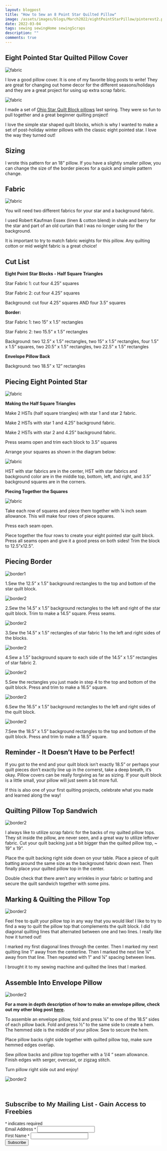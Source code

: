 ```yaml
---
layout: blogpost
title: "How to Sew an 8 Point Star Quilted Pillow"
image: /assets/images/blogs/March2022/eightPointStarPillow/pinterest2.png
date: 2022-03-04
tags: sewing sewingHome sewingScraps
description: ""
comments: true
---
```



## Eight Pointed Star Quilted Pillow Cover

![fabric](/assets/images/blogs/March2022/eightPointStarPillow/twoPillows.jpg)

I love a good pillow cover. It is one of my favorite blog posts to write! They are great for changing out home decor for the different seasons/holidays and they are a great project for using up extra scrap fabric. 

![fabric](/assets/images/blogs/March2021/OhioQuiltPillows/finalPillow.jpg)

I made a set of [Ohio Star Quilt Block pillows](https://joyberrystudios.com/2021/03/05/ohioQuiltPillow.html) last spring. They were so fun to pull together and a great beginner quilting project!

I love the simple star shaped quilt blocks, which is why I wanted to make a set of post-holiday winter pillows with the classic eight pointed star. I love the way they turned out!

## Sizing

I wrote this pattern for an 18” pillow. If you have a slightly smaller pillow, you can change the size of the border pieces for a quick and simple pattern change.

## Fabric

![fabric](/assets/images/blogs/March2022/eightPointStarPillow/supplies.jpg)

You will need two different fabrics for your star and a background fabric. 

I used Robert Kaufman Essex (linen & cotton blend) in shale and berry for the star and part of an old curtain that I was no longer using for the background. 

It is important to try to match fabric weights for this pillow. Any quilting cotton or mid weight fabric is a great choice!

## Cut List

**Eight Point Star Blocks - Half Square Triangles**
 
Star Fabric 1: cut four 4.25” squares

Star Fabric 2: cut four 4.25” squares

Background: cut four 4.25” squares AND four 3.5” squares

**Border:**

Star Fabric 1: two 15” x 1.5” rectangles

Star Fabric 2: two 15.5” x 1.5” rectangles

Background: two 12.5” x 1.5” rectangles, two 15” x 1.5” rectangles, four 1.5” x 1.5” squares, two 20.5” x 1.5” rectangles, two 22.5” x 1.5” rectangles

**Envelope Pillow Back**

Background: two 18.5” x 12” rectangles

## Piecing Eight Pointed Star

![fabric](/assets/images/blogs/March2022/eightPointStarPillow/HST.jpg)

**Making the Half Square Triangles**

Make 2 HSTs (half square triangles) with star 1 and star 2 fabric. 

Make 2 HSTs with star 1 and 4.25” background fabric.

Make 2 HSTs with star 2 and 4.25” background fabric. 

Press seams open and trim each block to 3.5” squares

Arrange your squares as shown in the diagram below:

![fabric](/assets/images/blogs/March2022/eightPointStarPillow/layout.jpg)

HST with star fabrics are in the center, HST with star fabrics and background color are in the middle top, bottom, left, and right, and 3.5” background squares are in the corners.

**Piecing Together the Squares**

![fabric](/assets/images/blogs/March2022/eightPointStarPillow/quiltStarAI.jpg)

Take each row of squares and piece them together with ¼ inch seam allowance. This will make four rows of piece squares.

Press each seam open.

Piece together the four rows to create your eight pointed star quilt block. Press all seams open and give it a good press on both sides! Trim the block to 12.5”x12.5”.

## Piecing Border

![border1](/assets/images/blogs/March2022/eightPointStarPillow/border1.jpg)

1.Sew the 12.5” x 1.5” background rectangles to the top and bottom of the star quilt block.

![border2](/assets/images/blogs/March2022/eightPointStarPillow/border2.jpg)

2.Sew the 14.5” x 1.5” background rectangles to the left and right of the star quilt block. Trim to make a 14.5” square. Press seams.

![border2](/assets/images/blogs/March2022/eightPointStarPillow/border3.jpg)

3.Sew the 14.5” x 1.5” rectangles of star fabric 1 to the left and right sides of the blocks.

![border2](/assets/images/blogs/March2022/eightPointStarPillow/border4.jpg)

4.Sew a 1.5” background square to each side of the 14.5” x 1.5” rectangles of star fabric 2.

![border2](/assets/images/blogs/March2022/eightPointStarPillow/border5.jpg)

5.Sew the rectangles you just made in step 4 to the top and bottom of the quilt block. Press and trim to make a 16.5” square.

![border2](/assets/images/blogs/March2022/eightPointStarPillow/border6.jpg)

6.Sew the 16.5” x 1.5” background rectangles to the left and right sides of the quilt block.

![border2](/assets/images/blogs/March2022/eightPointStarPillow/border7.jpg)

7.Sew the 18.5” x 1.5” background rectangles to the top and bottom of the quilt block. Press and trim to make a 18.5” square.

## Reminder - It Doesn’t Have to be Perfect!

If you got to the end and your quilt block isn’t exactly 18.5” or perhaps your quilt pieces don’t exactly line up in the cornerst, take a deep breath, it’s okay. Pillow covers can be really forgiving as far as sizing. If your quilt block is a little small, your pillow will just seem a bit more full.

If this is also one of your first quilting projects, celebrate what you made and learned along the way! 

## Quilting Pillow Top Sandwich

![border2](/assets/images/blogs/March2022/eightPointStarQuiltedPillow/pin.jpg)

I always like to utilize scrap fabric for the backs of my quilted pillow tops. They sit inside the pillow, are never seen, and a great way to utilize leftover fabric. Cut your quilt backing just a bit bigger than the quilted pillow top, ~ 19” x 19”. 

Place the quilt backing right side down on your table. Place a piece of quilt batting around the same size as the background fabric down next. Then finally place your quilted pillow top in the center.

Double check that there aren’t any wrinkles in your fabric or batting and secure the quilt sandwich together with some pins.

## Marking & Quilting the Pillow Top

![border2](/assets/images/blogs/March2022/eightPointStarPillow/quiltingLines.jpg)

Feel free to quilt your pillow top in any way that you would like! I like to try to find a way to quilt the pillow top that complements the quilt block. I did diagonal quilting lines that alternated between one and two lines. I really like how it turned out!

I marked my first diagonal lines through the center. Then I marked my next quilting line 1” away from the centerline. Then I marked the next line ¼” away from that line. Then repeated with 1” and ¼” spacing between lines.

I brought it to my sewing machine and quilted the lines that I marked.

## Assemble Into Envelope Pillow

![border2](/assets/images/blogs/March2022/eightPointStarPillow/pillowBacks.jpg)

**For a more in depth description of how to make an envelope pillow, check out my other blog post [here]().**

To assemble an envelope pillow, fold and  press ¼” to one of the 18.5” sides of each pillow back. Fold and press ½” to the same side to create a hem. The hemmed side is the middle of your pillow. Sew to secure the hem.

Place pillow backs right side together with quilted pillow top, make sure hemmed edges overlap.

Sew pillow backs and pillow top together with a 1/4 “ seam allowance. Finish edges with serger, overcast, or zigzag stitch.

Turn pillow right side out and enjoy!

![border2](/assets/images/blogs/March2022/eightPointStarPillow/pillowOnBlanket.jpg)


<br>

<!-- Begin Mailchimp Signup Form -->
<link href="//cdn-images.mailchimp.com/embedcode/classic-10_7.css" rel="stylesheet" type="text/css">
<style type="text/css">
    #mc_embed_signup{background:#fff; clear:left; font:14px Helvetica,Arial,sans-serif; }
    /* Add your own Mailchimp form style overrides in your site stylesheet or in this style block.
       We recommend moving this block and the preceding CSS link to the HEAD of your HTML file. */
</style>
<div id="mc_embed_signup">
<form action="https://Joyberrystudios.us1.list-manage.com/subscribe/post?u=eca5a397f2fb0d58dcb66315c&amp;id=99d28d5b5c" method="post" id="mc-embedded-subscribe-form" name="mc-embedded-subscribe-form" class="validate" target="_blank" novalidate>
    <div id="mc_embed_signup_scroll">
    <h2>Subscribe to My Mailing List - Gain Access to Freebies</h2>
<div class="indicates-required"><span class="asterisk">*</span> indicates required</div>
<div class="mc-field-group">
    <label for="mce-EMAIL">Email Address  <span class="asterisk">*</span>
</label>
    <input type="email" value="" name="EMAIL" class="required email" id="mce-EMAIL">
</div>
<div class="mc-field-group">
    <label for="mce-FNAME">First Name  <span class="asterisk">*</span>
</label>
    <input type="text" value="" name="FNAME" class="required" id="mce-FNAME">
</div>
    <div id="mce-responses" class="clear">
        <div class="response" id="mce-error-response" style="display:none"></div>
        <div class="response" id="mce-success-response" style="display:none"></div>
    </div>    <!-- real people should not fill this in and expect good things - do not remove this or risk form bot signups-->
    <div style="position: absolute; left: -5000px;" aria-hidden="true"><input type="text" name="b_eca5a397f2fb0d58dcb66315c_99d28d5b5c" tabindex="-1" value=""></div>
    <div class="clear"><input type="submit" value="Subscribe" name="subscribe" id="mc-embedded-subscribe" class="button"></div>
    </div>
</form>
</div>
<script type='text/javascript' src='//s3.amazonaws.com/downloads.mailchimp.com/js/mc-validate.js'></script><script type='text/javascript'>(function($) {window.fnames = new Array(); window.ftypes = new Array();fnames[0]='EMAIL';ftypes[0]='email';fnames[1]='FNAME';ftypes[1]='text';fnames[2]='LNAME';ftypes[2]='text';fnames[3]='ADDRESS';ftypes[3]='address';fnames[4]='PHONE';ftypes[4]='phone';fnames[5]='BIRTHDAY';ftypes[5]='birthday';fnames[6]='OPTIN';ftypes[6]='text';}(jQuery));var $mcj = jQuery.noConflict(true);</script>
<!--End mc_embed_signup-->

<br>
<br>
